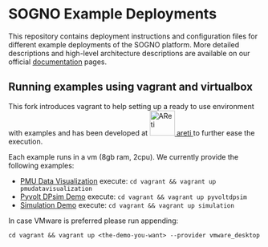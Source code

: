 # SOGNO Example Deployments

This repository contains deployment instructions and configuration files for different example deployments of the SOGNO platform.
More detailed descriptions and high-level architecture descriptions are available on our official [documentation](https://sogno-platform.github.io/docs/) pages.

## Running examples using vagrant and virtualbox

This fork introduces vagrant to help setting up a ready to use environment with examples and has been developed at 
<a href="https://www.areti.it"> 
    <img src="https://www.areti.it/content/dam/acea-areti/icone-loghi/pittogramma_areti_colore.svg" alt="AReti" style="width:50px;"/> areti 
</a> to further ease the execution.

Each example runs in a vm (8gb ram, 2cpu).
We currently provide the following examples:

- [PMU Data Visualization](pmu-data-visualization) execute:  `cd vagrant && vagrant up pmudatavisualization`
- [Pyvolt DPsim Demo](pyvolt-dpsim-demo) execute:  `cd vagrant && vagrant up pyvoltdpsim`
- [Simulation Demo](simulation-demo) execute: `cd vagrant && vagrant up simulation`

In case VMware is preferred please run appending:

`cd vagrant && vagrant up <the-demo-you-want> --provider vmware_desktop`